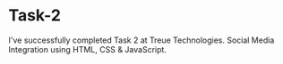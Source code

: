 # Task-2
I've successfully completed Task 2 at Treue Technologies. Social Media Integration using HTML, CSS & JavaScript.
